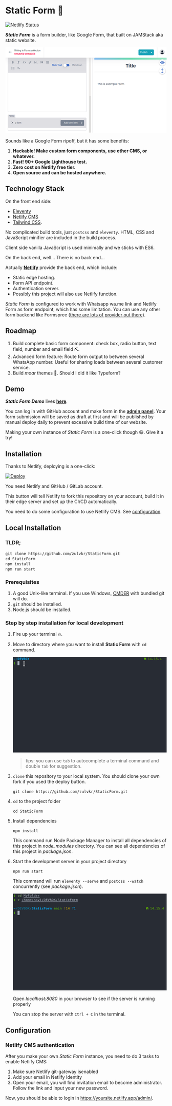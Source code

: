# Static Form 📝

[![Netlify Status](https://api.netlify.com/api/v1/badges/a7080df2-1a6f-4408-b74f-ad09b0e26e9f/deploy-status)](https://app.netlify.com/sites/staticform21/deploys)

***Static Form*** is a form builder, like Google Form, that built on JAMStack aka static website.

![Static Form Demo](docs/web.gif)

Sounds like a Google Form ripoff, but it has some benefits:

1. **Hackable! Make custom form components, use other CMS, or whatever.**
2. **Fast! 90+ Google Lighthouse test.**
3. **Zero cost on Netlify free tier.**
4. **Open source and can be hosted anywhere.**

## Technology Stack

On the front end side:

* [Eleventy](https://www.11ty.dev/) 
* [Netlify CMS](https://www.netlifycms.org/)
* [Tailwind CSS](https://tailwindcss.com/).

No complicated build tools, just `postcss` and `eleventy`. HTML, CSS and JavaScript minifier are included in the build process.

Client side vanilla JavaScript is used minimally and we sticks with ES6.

On the back end, well... There is no back end...

Actually **[Netlify](https://www.netlify.com/)** provide the back end, which include:
* Static edge hosting.
* Form API endpoint.
* Authentication server.
* Possibly this project will also use Netlify function.

*Static Form* is configured to work with Whatsapp wa.me link and Netlify Form as form endpoint, which has some limitation. You can use any other form backend like Formspree ([there are lots of provider out there](https://free-for.dev/#/?id=forms)).

## Roadmap

1. Build complete basic form component: check box, radio button, text field, number and email field ⛏.
2. Advanced form feature: Route form output to between several WhatsApp number. Useful for sharing loads between several customer service.
4. Build *moar* themes 🌈. Should I did it like Typeform?

## Demo

***Static Form Demo*** lives **[here](https://staticform21.netlify.app)**.

You can log in with GitHub account and make form in the **[admin panel](https://staticform21.netlify.app/admin)**. Your form submission will be saved as draft at first and will be published by manual deploy daily to prevent excessive build time of our website.

Making your own instance of *Static Form* is a one-click though 😃. Give it a try!


## Installation

Thanks to Netlify, deploying is a one-click:

[![Deploy](https://www.netlify.com/img/deploy/button.svg)](https://app.netlify.com/start/deploy?repository=https://github.com/zulvkr/StaticForm&stack=cms)

You need Netlify and GitHub / GitLab account.

This button will tell Netlify to fork this repository on your account, build it in their edge server and set up the CI/CD automatically.

You need to do some configuration to use Netlify CMS. See [configuration](#configuration).


## Local Installation

### TLDR;

```
git clone https://github.com/zulvkr/StaticForm.git
cd StaticForm
npm install
npm run start
```

### Prerequisites

1. A good Unix-like terminal. If you use Windows, [CMDER](https://cmder.net/) with bundled git will do.
2. `git` should be installed.
3. Node.js should be installed.


### Step by step installation for local development

1. Fire up your terminal 🔥.
2. Move to directory where you want to install **Static Form** with `cd` command.

    ![cd image](docs/cd.gif)

    >tips: you can use `tab` to autocomplete a terminal command and double `tab` for suggestion.

3. `clone` this repository to your local system. You should clone your own fork if you used the deploy button.

    ```
    git clone https://github.com/zulvkr/StaticForm.git
    ```

4. `cd` to the project folder

    ```
    cd StaticForm
    ```

5. Install dependencies

    ```
    npm install
    ```

    This command run Node Package Manager to install all dependencies of this project in *node_modules* directory. You can see all dependencies of this project in *package.json*.

6. Start the development server in your project directory

    ```
    npm run start
    ```

    This command will run `eleventy --serve` and `postcss --watch` concurrently (see  *package.json*).

    ![npm run start image](docs/start.gif)

    Open *localhost:8080* in your browser to see if the server is running properly
    
    You can stop the server with `Ctrl + C` in the terminal.
    
## Configuration

### Netlify CMS authentication

After you make your own *Static Form* instance, you need to do 3 tasks to enable Netlify CMS:
1. Make sure Netlify git-gateway isenabled
2. Add your email in Netlify Identity
3. Open your email, you will find invitation email to become administrator. Follow the link and input your new password.

Now, you should be able to login in https://yoursite.netlify.app/admin/.
